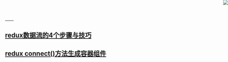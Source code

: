 <a href="https://github.com/easwk" target="_blank">
　　<img style="position: fixed; top: 0; right: 0; border: 0; z-index: 1;" src="http://images.cnblogs.com/cnblogs_com/jackson0714/779808/o_github.png" >
</a>


## [redux数据流的4个步骤与技巧](https://github.com/Easwk/easwk.github.io/tree/gn-welcome)
  
## [redux connect()方法生成容器组件](https://github.com/Easwk/easwk.github.io/pull/1)
